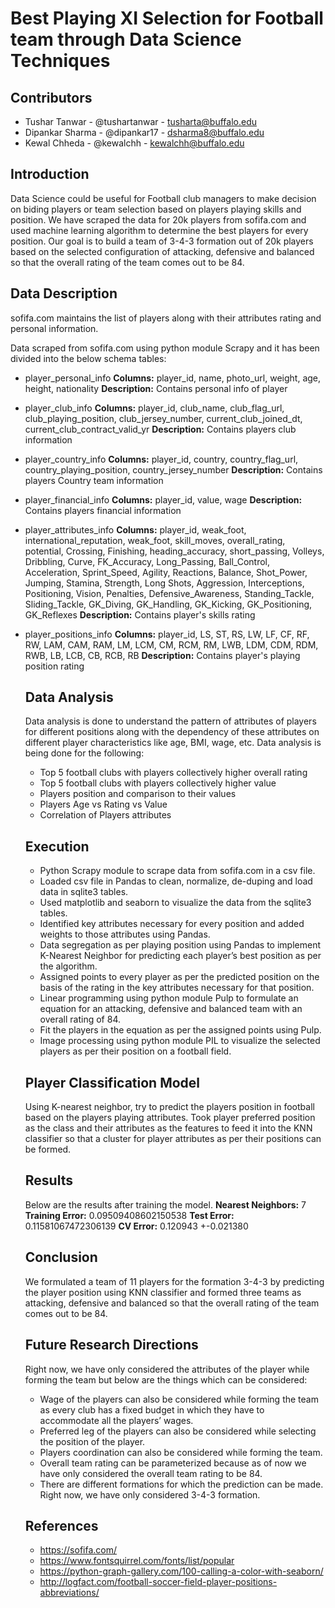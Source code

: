 # Best Playing XI Selection for Football team through Data Science Techniques

## Contributors

- Tushar Tanwar - @tushartanwar - tusharta@buffalo.edu
- Dipankar Sharma - @dipankar17 - dsharma8@buffalo.edu
- Kewal Chheda - @kewalchh - kewalchh@buffalo.edu

## Introduction

Data Science could be useful for Football club managers to make decision on biding players or team selection based on players playing skills and position. We have scraped the data for 20k players from sofifa.com and used machine learning algorithm to determine the best players for every position. Our goal is to build a team of 3-4-3 formation out of 20k players based on the selected configuration of attacking, defensive and balanced so that the overall rating of the team comes out to be 84.

## Data Description

sofifa.com maintains the list of players along with their attributes rating and personal information.

Data scraped from sofifa.com using python module Scrapy and it has been divided into the below schema tables:

- player_personal_info
  **Columns:** player_id, name, photo_url, weight, age, height, nationality
  **Description:** Contains personal info of player

- player_club_info
  **Columns:** player_id, club_name, club_flag_url, club_playing_position, club_jersey_number, current_club_joined_dt, current_club_contract_valid_yr
  **Description:** Contains players club information

- player_country_info
  **Columns:** player_id, country, country_flag_url, country_playing_position, country_jersey_number
  **Description:** Contains players Country team information

- player_financial_info
  **Columns:** player_id, value, wage
  **Description:** Contains players financial information

- player_attributes_info
  **Columns:** player_id, weak_foot, international_reputation, weak_foot, skill_moves, overall_rating, potential, Crossing, Finishing, heading_accuracy, short_passing, Volleys, Dribbling, Curve, FK_Accuracy, Long_Passing, Ball_Control, Acceleration, Sprint_Speed, Agility, Reactions, Balance, Shot_Power, Jumping, Stamina, Strength, Long Shots, Aggression, Interceptions, Positioning, Vision, Penalties, Defensive_Awareness, Standing_Tackle, Sliding_Tackle, GK_Diving, GK_Handling, GK_Kicking, GK_Positioning, GK_Reflexes
  **Description:** Contains player's skills rating

- player_positions_info
  **Columns:** player_id, LS, ST, RS, LW, LF, CF, RF, RW, LAM, CAM, RAM, LM, LCM, CM, RCM, RM, LWB, LDM, CDM, RDM, RWB, LB, LCB, CB, RCB, RB
  **Description:** Contains player's playing position rating

  ## Data Analysis

  Data analysis is done to understand the pattern of attributes of players for different positions along with the dependency of these attributes on different player characteristics like age, BMI, wage, etc.
  Data analysis is being done for the following:

  - Top 5 football clubs with players collectively higher overall rating
  - Top 5 football clubs with players collectively higher value
  - Players position and comparison to their values
  - Players Age vs Rating vs Value
  - Correlation of Players attributes

  ## Execution

  - Python Scrapy module to scrape data from sofifa.com in a csv file.
  - Loaded csv file in Pandas to clean, normalize, de-duping and load data in sqlite3 tables.
  - Used matplotlib and seaborn to visualize the data from the sqlite3 tables.
  - Identified key attributes necessary for every position and added weights to those attributes using Pandas.
  - Data segregation as per playing position using Pandas to implement K-Nearest Neighbor for predicting each player’s best position as per the algorithm.
  - Assigned points to every player as per the predicted position on the basis of the rating in the key attributes necessary for that position.
  - Linear programming using python module Pulp to formulate an equation for an attacking,
    defensive and balanced team with an overall rating of 84.
  - Fit the players in the equation as per the assigned points using Pulp.
  - Image processing using python module PIL to visualize the selected players as per their position on a football field.

  ## Player Classification Model

  Using K-nearest neighbor, try to predict the players position in football based on the players playing attributes.
  Took player preferred position as the class and their attributes as the features to feed it into the KNN classifier so that a cluster for player attributes as per their positions can be formed.

  ## Results

  Below are the results after training the model.
  **Nearest Neighbors:** 7
  **Training Error:** 0.09509408602150538
  **Test Error:** 0.11581067472306139
  **CV Error:** 0.120943 +-0.021380

  ## Conclusion

  We formulated a team of 11 players for the formation 3-4-3 by predicting the player position using KNN classifier and formed three teams as attacking, defensive and balanced so that the overall rating of the team comes out to be 84.

  ## Future Research Directions

  Right now, we have only considered the attributes of the player while forming the team but below are the things which can be considered:

  - Wage of the players can also be considered while forming the team as every club has a fixed budget in which they have to accommodate all the players’ wages.
  - Preferred leg of the players can also be considered while selecting the position of the player.
  - Players coordination can also be considered while forming the team.
  - Overall team rating can be parameterized because as of now we have only considered the
    overall team rating to be 84.
  - There are different formations for which the prediction can be made. Right now, we have only considered 3-4-3 formation.

  ## References

  - https://sofifa.com/
  - https://www.fontsquirrel.com/fonts/list/popular
  - https://python-graph-gallery.com/100-calling-a-color-with-seaborn/
  - http://logfact.com/football-soccer-field-player-positions-abbreviations/